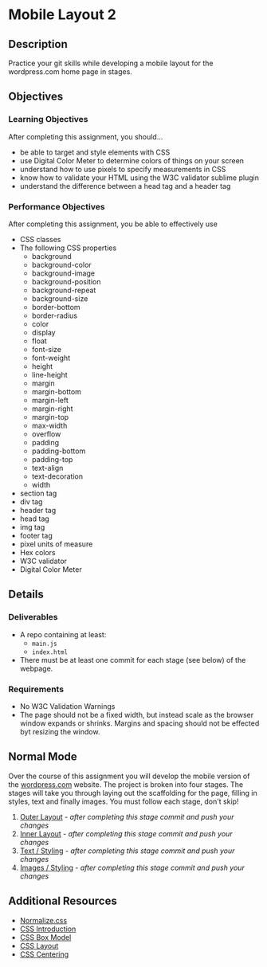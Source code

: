 # Mobile Layout 2

## Description
Practice your git skills while developing a mobile layout for the wordpress.com home page in stages.


## Objectives

### Learning Objectives

After completing this assignment, you should…

* be able to target and style elements with CSS
* use Digital Color Meter to determine colors of things on your screen
* understand how to use pixels to specify measurements in CSS
* know how to validate your HTML using the W3C validator sublime plugin
* understand the difference between a head tag and a header tag


### Performance Objectives

After completing this assignment, you be able to effectively use

* CSS classes
* The following CSS properties
	* background
	* background-color
	* background-image
	* background-position
	* background-repeat
	* background-size
	* border-bottom
	* border-radius
	* color
	* display
	* float
	* font-size
	* font-weight
	* height
	* line-height
	* margin
	* margin-bottom
	* margin-left
	* margin-right
	* margin-top
	* max-width
	* overflow
	* padding
	* padding-bottom
	* padding-top
	* text-align
	* text-decoration
	* width
* section tag
* div tag
* header tag
* head tag
* img tag
* footer tag
* pixel units of measure
* Hex colors
* W3C validator
* Digital Color Meter



## Details

### Deliverables

* A repo containing at least:
  * `main.js`
  * `index.html`
* There must be at least one commit for each stage (see below) of the webpage.

### Requirements

* No W3C Validation Warnings
* The page should not be a fixed width, but instead scale as the browser window expands or shrinks. Margins and spacing should not be effected byt resizing the window.


## Normal Mode
Over the course of this assignment you will develop the mobile version of the [wordpress.com](http://wordpress.com) website. The project is broken into four stages. The stages will take you through laying out the scaffolding for the page, filling in styles, text and finally images. You must follow each stage, don't skip!

1. [Outer Layout](stage1.png) - *after completing this stage commit and push your changes*
2. [Inner Layout](stage2.png) - *after completing this stage commit and push your changes*
3. [Text / Styling](stage3.png) - *after completing this stage commit and push your changes*
4. [Images / Styling](stage4.png) - *after completing this stage commit and push your changes*


## Additional Resources

* [Normalize.css](http://necolas.github.io/normalize.css/)
* [CSS Introduction](https://github.com/TIY-Austin-Front-End-Engineering/Curriculum/tree/master/css-introduction)
* [CSS Box Model](https://github.com/TIY-Austin-Front-End-Engineering/Curriculum/tree/master/css-box-model)
* [CSS Layout](https://github.com/TIY-Austin-Front-End-Engineering/Curriculum/tree/master/css-layout)
* [CSS Centering](https://github.com/TIY-Austin-Front-End-Engineering/Curriculum/tree/master/css-centering)
